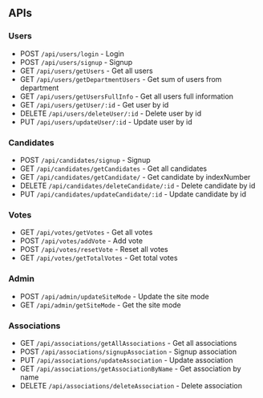 ## APIs

### Users

- POST `/api/users/login` - Login
- POST `/api/users/signup` - Signup
- GET `/api/users/getUsers` - Get all users
- GET `/api/users/getDepartmentUsers` - Get sum of users from department
- GET `/api/users/getUsersFullInfo` - Get all users full information
- GET `/api/users/getUser/:id` - Get user by id
- DELETE `/api/users/deleteUser/:id` - Delete user by id
- PUT `/api/users/updateUser/:id` - Update user by id

### Candidates

- POST `/api/candidates/signup` - Signup
- GET `/api/candidates/getCandidates` - Get all candidates
- GET `/api/candidates/getCandidate/` - Get candidate by indexNumber
- DELETE `/api/candidates/deleteCandidate/:id` - Delete candidate by id
- PUT `/api/candidates/updateCandidate/:id` - Update candidate by id

### Votes

- GET `/api/votes/getVotes` - Get all votes
- POST `/api/votes/addVote` - Add vote
- POST `/api/votes/resetVote` - Reset all votes
- GET `/api/votes/getTotalVotes` - Get total votes


### Admin

- POST `/api/admin/updateSiteMode` - Update the site mode
- GET `/api/admin/getSiteMode` - Get the site mode


### Associations

- GET `/api/associations/getAllAssociations` - Get all associations
- POST `/api/associations/signupAssociation` - Signup association
- PUT `/api/associations/updateAssociation` - Update association
- GET `/api/associations/getAssociationByName` - Get association by name
- DELETE `/api/associations/deleteAssociation` - Delete association
